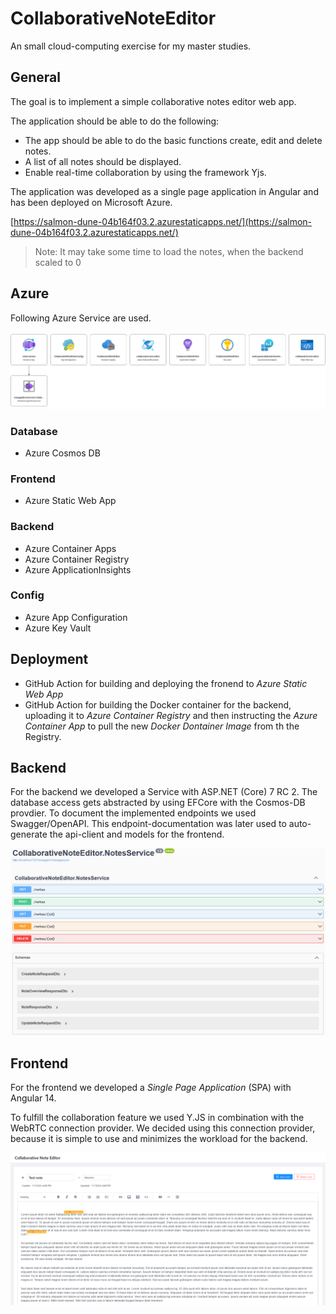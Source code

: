 # CollaborativeNoteEditor
An small cloud-computing exercise for my master studies.

## General

The goal is to implement a simple collaborative notes editor web app.

The application should be able to do the following:
- The app should be able to do the basic functions create, edit and delete notes.
- A list of all notes should be displayed.
- Enable real-time collaboration by using the framework Yjs.

The application was developed as a single page application in Angular and has been deployed on Microsoft Azure.


[https://salmon-dune-04b164f03.2.azurestaticapps.net/](https://salmon-dune-04b164f03.2.azurestaticapps.net/)

> Note: It may take some time to load the notes, when the backend scaled to 0

## Azure

Following Azure Service are used.

![Azure resources](./docs/images/azure-resources.png)

### Database
- Azure Cosmos DB

### Frontend
- Azure Static Web App

### Backend
- Azure Container Apps
- Azure Container Registry
- Azure ApplicationInsights

### Config
- Azure App Configuration
- Azure Key Vault


## Deployment
- GitHub Action for building and deploying the fronend to _Azure Static Web App_
- GitHub Action for building the Docker container for the backend, uploading it to _Azure Container Registry_ and then instructing the _Azure Container App_ to pull the new _Docker Dontainer Image_ from th the Registry.

## Backend
For the backend we developed a Service with ASP.NET (Core) 7 RC 2. The database access gets abstracted by using EFCore with the Cosmos-DB provdier. 
To document the implemented endpoints we used Swagger/OpenAPI. This endpoint-documentation was later used to auto-generate the api-client and models for the frontend.

![Swagger](./docs/images/swagger.png)

## Frontend
For the frontend we developed a _Single Page Application_ (SPA) with Angular 14.

To fulfill the collaboration feature we used Y.JS in combination with the WebRTC connection provider. We decided using this connection provider, because it is simple to use and minimizes the workload for the backend.

![Frontend Demo](./docs/images/frontend-demo.png)

